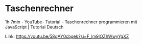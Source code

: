 # Taschenrechner
1h 7min - YouTube- Tutorial - Taschenrechner programmieren mit JavaScript | Tutorial Deutsch 

Link: https://youtu.be/58gAY0cbgek?si=F_Im9lOZhWwyYgXZ
